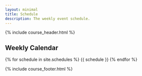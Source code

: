 ```yaml
---
layout: minimal
title: Schedule
description: The weekly event schedule.
---
```

{% include course_header.html %}


## Weekly Calendar

{% for schedule in site.schedules %}
{{ schedule }}
{% endfor %}

{% include course_footer.html %}

